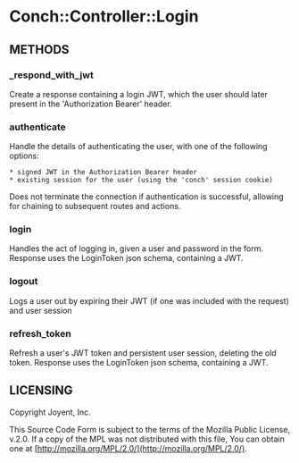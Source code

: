 # Conch::Controller::Login

## METHODS

### \_respond\_with\_jwt

Create a response containing a login JWT, which the user should later present in the
'Authorization Bearer' header.

### authenticate

Handle the details of authenticating the user, with one of the following options:

```
* signed JWT in the Authorization Bearer header
* existing session for the user (using the 'conch' session cookie)
```

Does not terminate the connection if authentication is successful, allowing for chaining to
subsequent routes and actions.

### login

Handles the act of logging in, given a user and password in the form.
Response uses the LoginToken json schema, containing a JWT.

### logout

Logs a user out by expiring their JWT (if one was included with the request) and user session

### refresh\_token

Refresh a user's JWT token and persistent user session, deleting the old token.
Response uses the LoginToken json schema, containing a JWT.

## LICENSING

Copyright Joyent, Inc.

This Source Code Form is subject to the terms of the Mozilla Public License,
v.2.0. If a copy of the MPL was not distributed with this file, You can obtain
one at [http://mozilla.org/MPL/2.0/](http://mozilla.org/MPL/2.0/).
